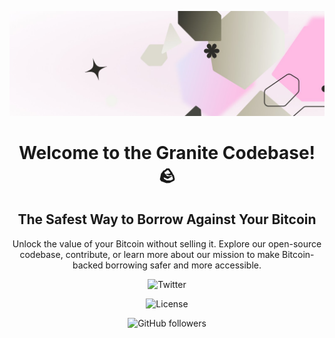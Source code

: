 [![Granite banner](https://github.com/GraniteProtocol/.github/raw/master/profile/header.jpeg)](https://granite.world)

<h1 align="center">Welcome to the Granite Codebase! 🪨</h1>
<h2 align="center">The Safest Way to Borrow Against Your Bitcoin</h2>
<p align="center"> Unlock the value of your Bitcoin without selling it. Explore our open-source codebase, contribute, or learn more about our mission to make Bitcoin-backed borrowing safer and more accessible.</p>

<span align="center">

![Twitter](https://img.shields.io/twitter/follow/granitebtc?style=social)

![License](https://img.shields.io/badge/License-BUSL-blue.svg)

![GitHub followers](https://img.shields.io/github/followers/GraniteProtocol?style=social)

</span>
